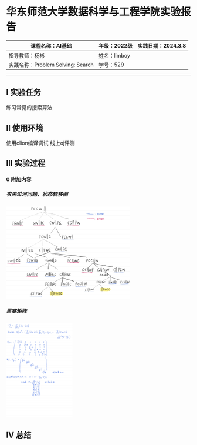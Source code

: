 # **华东师范大学数据科学与工程学院实验报告**

| 课程名称：AI基础                  | 年级：2022级 | 实践日期：2024.3.8 |
| --------------------------------- | ------------ | ------------------ |
| 指导教师：杨彬                    | 姓名：limboy |                    |
| 实践名称：Problem Solving: Search | 学号：529    |                    |

---





##  Ⅰ 实验任务

练习常见的搜索算法





## Ⅱ  使用环境

使用clion编译调试 线上oj评测







## Ⅲ  实验过程

#### 0 附加内容

##### 农夫过河问题，状态转移图

<img src="Assignment2.assets/微信图片_20240308102648.jpg" alt="微信图片_20240308102648" style="zoom: 33%;" />

##### 黑塞矩阵

<img src="Assignment2.assets/0206420bb92d70b87b65b643e546814.jpg" alt="0206420bb92d70b87b65b643e546814" style="zoom: 25%;" />

## Ⅳ  总结

